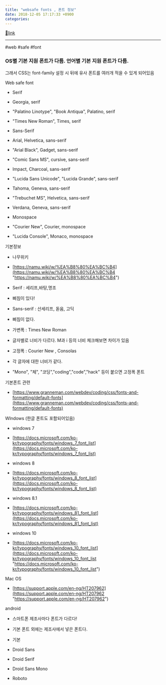 ```yaml
---
title: "websafe fonts , 폰트 정보"
date: 2018-12-05 17:17:33 +0900
categories: 
---
```

[🔗link](http://www.mins01.com/mh/tech/read/1215)
***


#web #safe #font



### OS별 기본 지원 폰트가 다름. 언어별 기본 지원 폰트가 다름.   
그래서 CSS는 font-family 설정 시 뒤에 유사 폰트를 여러개 적을 수 있게 되어있음

  


Web safe font

- Serif
- Georgia, serif	
- "Palatino Linotype", "Book Antiqua", Palatino, serif
- "Times New Roman", Times, serif	

- Sans-Serif
- Arial, Helvetica, sans-serif	
- "Arial Black", Gadget, sans-serif	
- "Comic Sans MS", cursive, sans-serif	
- Impact, Charcoal, sans-serif	
- "Lucida Sans Unicode", "Lucida Grande", sans-serif	
- Tahoma, Geneva, sans-serif	
- "Trebuchet MS", Helvetica, sans-serif	
- Verdana, Geneva, sans-serif	

- Monospace
- "Courier New", Courier, monospace	
- "Lucida Console", Monaco, monospace	




기본정보

- 나무위키
- [https://namu.wiki/w/%EA%B8%80%EA%BC%B4](https://namu.wiki/w/%EA%B8%80%EA%BC%B4 "https://namu.wiki/w/%EA%B8%80%EA%BC%B4")

- Serif : 세리프,바탕,명조
- 삐침이 있다!

- Sans-serif : 산세리프, 돋움, 고딕
- 삐침이 없다.

- 가변폭 : Times New Roman 
- 글자별로 너비가 다르다. M과 i 등의 너비 체크해보면 차이가 있음

- 고정폭 : Courier New , Consolas
- 각 글자에 대한 너비가 같다.
- "Mono", "체", "코딩","coding","code","hack" 등이 붙으면 고정폭 폰트


  


기본폰트 관련

- [https://www.granneman.com/webdev/coding/css/fonts-and-formatting/default-fonts](https://www.granneman.com/webdev/coding/css/fonts-and-formatting/default-fonts)

  


WIndows (한글 폰트도 포함되어있음)

- windows 7
- [https://docs.microsoft.com/ko-kr/typography/fonts/windows_7_font_list](https://docs.microsoft.com/ko-kr/typography/fonts/windows_7_font_list)

- windows 8
- [https://docs.microsoft.com/ko-kr/typography/fonts/windows_8_font_list](https://docs.microsoft.com/ko-kr/typography/fonts/windows_8_font_list)

- windows 8.1
- [https://docs.microsoft.com/ko-kr/typography/fonts/windows_81_font_list](https://docs.microsoft.com/ko-kr/typography/fonts/windows_81_font_list)

- windows 10
- [https://docs.microsoft.com/ko-kr/typography/fonts/windows_10_font_list](https://docs.microsoft.com/ko-kr/typography/fonts/windows_10_font_list "https://docs.microsoft.com/ko-kr/typography/fonts/windows_10_font_list")


Mac OS



- [https://support.apple.com/en-ng/HT207962](https://support.apple.com/en-ng/HT207962 "https://support.apple.com/en-ng/HT207962")

android



- 스마트폰 제조사마다 폰트가 다르다!
- 기본 폰트 외에는 제조사에서 넣은 폰트다.

- 기본
- Droid Sans
- Droid Serif
- Droid Sans Mono
- Roboto



